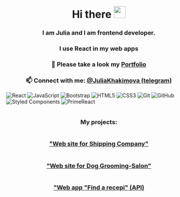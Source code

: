 <h1 align="center">Hi there <img src="https://github.com/blackcater/blackcater/raw/main/images/Hi.gif" height="32"/></h1>
<h3 align="center">I am Julia and I am frontend developer.</h3>
<h3 align="center">I use React in my web apps</h3>
<h3 align="center"> 🚀 Please take a look my <a href="https://khakimovaportfolio.netlify.app/"target="_blank">Portfolio</a> </h3>

<h3 align="center">📫 Connect with me: <a href="https://t.me/JuliaKhakimova" target="_blank">@JuliaKhakimova (telegram)</a></h3>


![React](https://img.shields.io/badge/react-%2320232a.svg?style=for-the-badge&logo=react&logoColor=%2361DAFB)
![JavaScript](https://img.shields.io/badge/javascript-%23323330.svg?style=for-the-badge&logo=javascript&logoColor=%23F7DF1E)
![Bootstrap](https://img.shields.io/badge/bootstrap-%238511FA.svg?style=for-the-badge&logo=bootstrap&logoColor=white) 
![HTML5](https://img.shields.io/badge/html5-%23E34F26.svg?style=for-the-badge&logo=html5&logoColor=white)
![CSS3](https://img.shields.io/badge/css3-%231572B6.svg?style=for-the-badge&logo=css3&logoColor=white)
![Git](https://img.shields.io/badge/git-%23F05033.svg?style=for-the-badge&logo=git&logoColor=white)
![GitHub](https://img.shields.io/badge/github-%23121011.svg?style=for-the-badge&logo=github&logoColor=white)
![Styled Components](https://img.shields.io/badge/styled--components-%23DB7093.svg?style=for-the-badge&logo=styled-components&logoColor=white)
![PrimeReact](https://img.shields.io/badge/primereact-%23FF2D55.svg?style=for-the-badge&logo=primereact&logoColor=white)



<div style="display: flex; flex-direction: column; align-items: center;">
    <h3>My projects:</h3>
    <h3>
        <a href="https://kdsc.ru/" target="_blank">"Web site for Shipping Company"</a>
    </h3>
    <h3>
        <a href="https://viva-diva-grooming.glitch.me" target="_blank">"Web site for Dog Grooming-Salon"</a>
    </h3>
    <h3>
         <a href="https://spiffy-dodol-2bfe05.netlify.app/" target="_blank">"Web app "Find a recepi" (API)</a>
    </h3>
</div>





